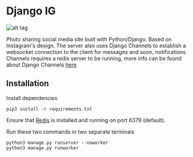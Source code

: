 Django IG
==========

![alt tag](https://raw.githubusercontent.com/andyalam/django_ig/master/demo_screenshot.png)

Photo sharing social media site built with Python/Django. Based on Instagram's design. The server also uses Django Channels to establish a websocket connection to the client for messages and soon, notifications.
Channels requires a redis server to be running, more info can be found about Django Channels [here](https://channels.readthedocs.io/en/stable/)

## Installation

Install dependencies

    pip3 install -r requirements.txt

Ensure that [Redis](http://redis.io/) is installed and running on port 6379 (default).

Run these two commands in two separate terminals

    python3 manage.py runserver --noworker
    python3 manage.py runworker
